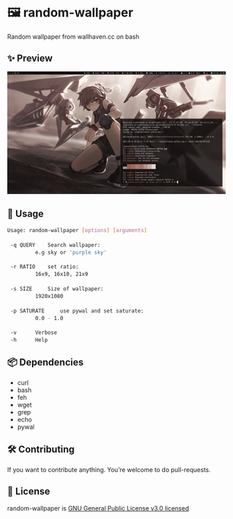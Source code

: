 # 🖼 random-wallpaper
Random wallpaper from wallhaven.cc on bash

## ✨ Preview
![script preview](./random.gif)

## 🧨 Usage

```sh
Usage: random-wallpaper [options] [arguments]

 -q QUERY	 Search wallpaper:
 		 e.g sky or 'purple sky'

 -r RATIO	 set ratio:
 		 16x9, 16x10, 21x9

 -s SIZE	 Size of wallpaper:
 		 1920x1080

 -p SATURATE	 use pywal and set saturate:
 		 0.0 - 1.0

 -v		 Verbose
 -h		 Help
```

## 📦 Dependencies
- curl
- bash
- feh
- wget
- grep
- echo
- pywal

## 🛠 Contributing

If you want to contribute anything. You’re welcome to do pull-requests.

## 📜 License

random-wallpaper is [GNU General Public License v3.0 licensed](./LICENSE)



